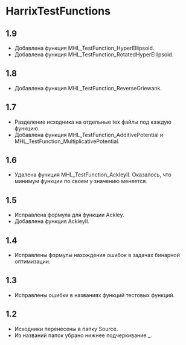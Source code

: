 HarrixTestFunctions
===================

1.9
---
 * Добавлена функция MHL_TestFunction_HyperEllipsoid.
 * Добавлена функция MHL_TestFunction_RotatedHyperEllipsoid.

1.8
---
 * Добавлена функция MHL_TestFunction_ReverseGriewank.

1.7
---
 * Разделение исходника на отдельные tex файлы под каждую функцию.
 * Добавлена функция MHL_TestFunction_AdditivePotential и MHL_TestFunction_MultiplicativePotential.

1.6
---
 * Удалена функция MHL_TestFunction_AckleyII. Оказалось, что минимум функции по своем у значению меняется.

1.5
---
 * Исправлена формула для функции Ackley.
 * Добавлена функция AckleyII.

1.4
---
 * Исправлены формулы нахождения ошибок в задачах бинарной оптимизации.

1.3
---
 * Исправлены ошибки в названиях функций тестовых функций.

1.2
---
 * Исходники перенесены в папку Source.
 * Из названий папок убрано нижнее подчеркивание _.
